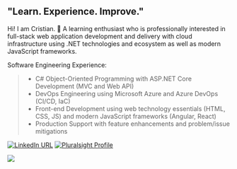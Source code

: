 ## "Learn. Experience. Improve."

Hi! I am Cristian. 👋 A learning enthusiast who is professionally interested in full-stack web application development and delivery with cloud infrastructure using .NET technologies and ecosystem as well as modern JavaScript frameworks.

Software Engineering Experience:
>- C# Object-Oriented Programming with ASP.NET Core Development (MVC and Web API)
>- DevOps Engineering using Microsoft Azure and Azure DevOps (CI/CD, IaC)
>- Front-end Development using web technology essentials (HTML, CSS, JS) and modern JavaScript frameworks (Angular, React)
>- Production Support with feature enhancements and problem/issue mitigations


[![LinkedIn URL](https://img.shields.io/static/v1?color=blue&label=linkedin&logo=linkedin&logoColor=white&style=for-the-badge&message=Connect)](https://www.linkedin.com/in/cristianmayo) 
[![Pluralsight Profile](https://img.shields.io/static/v1?color=blue&label=pluralsight&logo=pluralsight&logoColor=white&style=for-the-badge&message=Profile)](https://app.pluralsight.com/profile/xi4nmayo) 
<!--- 
[![Patreon URL](https://img.shields.io/static/v1?color=blue&label=patreon&logo=patreon&logoColor=white&style=for-the-badge&message=Support)](https://patreon.com/cristianmayo) 
[![Pluralsight Profile](https://img.shields.io/static/v1?color=blue&label=pluralsight&logo=pluralsight&logoColor=white&style=for-the-badge&message=Profile)](https://app.pluralsight.com/profile/xi4nmayo) 
--->


<a href="https://github.com/LordDashMe/github-contribution-stats/" target="_blank">
  <img src="https://github-contribution-stats.vercel.app/api/?username=cristianmayo" />
</a>
